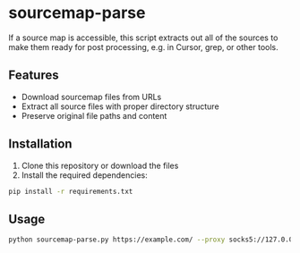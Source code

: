 # sourcemap-parse

If a source map is accessible, this script extracts out all of the sources to make them ready for post processing, e.g. in Cursor, grep, or other tools. 

## Features

- Download sourcemap files from URLs
- Extract all source files with proper directory structure
- Preserve original file paths and content

## Installation

1. Clone this repository or download the files
2. Install the required dependencies:

``` bash
pip install -r requirements.txt
```

## Usage
``` bash
python sourcemap-parse.py https://example.com/ --proxy socks5://127.0.0.1:9001 --extract_sources --output_dir C:\\tmp\\extracted_sources
``` 